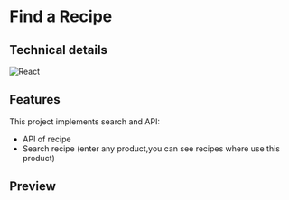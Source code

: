 #  Find a Recipe

## Technical details

![React](https://img.shields.io/badge/React-35495E?style=for-the-badge&logo=logoColor=4FC08D)

## Features
This project implements search and API:
* API of recipe
* Search recipe (enter any product,you can see recipes where use this product)



## Preview

